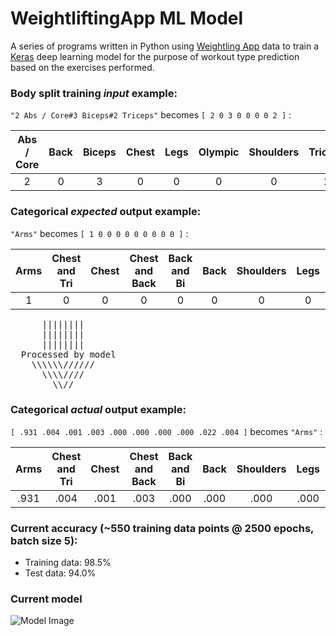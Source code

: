 # WeightliftingApp ML Model
A series of programs written in Python using [Weightling App](https://github.com/ChappyA12/BenchTracker_iOS) data to train a [Keras](https://keras.io) deep learning model for the purpose of workout type prediction based on the exercises performed.

### Body split training _input_ example:

``` "2 Abs / Core#3 Biceps#2 Triceps" ``` becomes ``` [ 2 0 3 0 0 0 0 2 ] ``` :

| Abs / Core | Back | Biceps | Chest | Legs | Olympic | Shoulders | Triceps |
| :---: | :---: | :---: | :---: | :---: | :---: | :---: | :---: |
| 2 | 0 | 3 | 0 | 0 | 0 | 0 | 2 |

### Categorical _expected_ output example:

``` "Arms" ``` becomes ``` [ 1 0 0 0 0 0 0 0 0 0 ] ``` :

| Arms | Chest and Tri | Chest | Chest and Back | Back and Bi | Back | Shoulders | Legs | Other | Full Body |
| :---: | :---: | :---: | :---: | :---: | :---: | :---: | :---: | :---: | :---: |
| 1 | 0 | 0 | 0 | 0 | 0 | 0 | 0 | 0 | 0 |
<pre>
      ||||||||
      ||||||||
      ||||||||
  Processed by model
    \\\\\\//////
      \\\\////
        \\//
</pre>
### Categorical _actual_ output example:

``` [ .931 .004 .001 .003 .000 .000 .000 .000 .022 .004 ] ``` becomes ``` "Arms" ``` :

| Arms | Chest and Tri | Chest | Chest and Back | Back and Bi | Back | Shoulders | Legs | Other | Full Body |
| :---: | :---: | :---: | :---: | :---: | :---: | :---: | :---: | :---: | :---: |
| .931 | .004 | .001 | .003 | .000 | .000 | .000 | .000 | .022 | .004 |

### Current accuracy (~550 training data points @ 2500 epochs, batch size 5):
 - Training data: 98.5%
 - Test data: 94.0%

### Current model
![Model Image](src/model.png)
